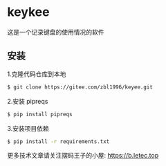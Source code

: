 # keykee
这是一个记录键盘的使用情况的软件

## 安装

1.克隆代码仓库到本地

```sh
$ git clone https://gitee.com/zbl1996/keyee.git
```

2.安装 pipreqs
```sh
$ pip install pipreqs
```

3.安装项目依赖

```sh
$ pip install -r requirements.txt
```



更多技术文章请关注摆码王子的小屋: https://b.letec.top

